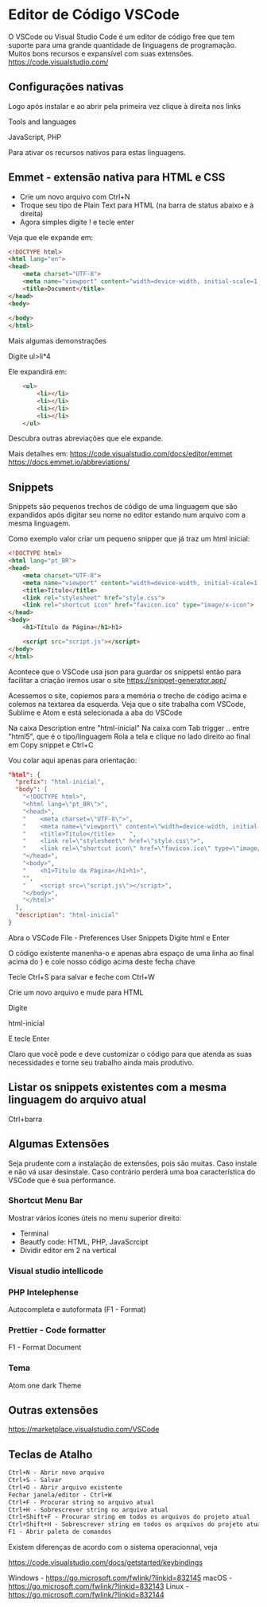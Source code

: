 # Editor de Código VSCode

O VSCode ou Visual Studio Code é um editor de código free que tem suporte para uma grande quantidade de linguagens de programação. Muitos bons recursos e expansível com suas extensões.
https://code.visualstudio.com/

## Configurações nativas

Logo após instalar e ao abrir pela primeira vez clique à direita nos links

Tools and languages

JavaScript, PHP

Para ativar os recursos nativos para estas linguagens.

## Emmet - extensão nativa para HTML e CSS

- Crie um novo arquivo com Ctrl+N
- Troque seu tipo de Plain Text para HTML (na barra de status abaixo e à direita)
- Agora simples digite ! e tecle enter


Veja que ele expande em:
```html
<!DOCTYPE html>
<html lang="en">
<head>
    <meta charset="UTF-8">
    <meta name="viewport" content="width=device-width, initial-scale=1.0">
    <title>Document</title>
</head>
<body>
    
</body>
</html>
```

Mais algumas demonstrações

Digite
ul>li*4

Ele expandirá em:
```html
    <ul>
        <li></li>
        <li></li>
        <li></li>
        <li></li>
    </ul>
```
Descubra outras abreviações que ele expande.

Mais detalhes em:
https://code.visualstudio.com/docs/editor/emmet
https://docs.emmet.io/abbreviations/

## Snippets

Snippets são pequenos trechos de código de uma linguagem que são expandidos após digitar seu nome no editor estando num arquivo com a mesma linguagem.

Como exemplo valor criar um pequeno snipper que já traz um html inicial:
```html
<!DOCTYPE html>
<html lang="pt_BR">
<head>
    <meta charset="UTF-8">
    <meta name="viewport" content="width=device-width, initial-scale=1.0">
    <title>Título</title>
    <link rel="stylesheet" href="style.css">
    <link rel="shortcut icon" href="favicon.ico" type="image/x-icon">
</head>
<body>
    <h1>Título da Página</h1>h1>

    <script src="script.js"></script>
</body>
</html>
```
Acontece que o VSCode usa json para guardar os snippetsl então para facilitar a criação iremos usar o site
https://snippet-generator.app/

Acessemos o site, copiemos para a memória o trecho de código acima e colemos na textarea da esquerda. Veja que o site trabalha com VSCode, Sublime e Atom e está selecionada a aba do VSCode

Na caixa Description entre "html-inicial"
Na caixa com Tab trigger .. entre "html5", que é o tipo/linguagem
Rola a tela e clique no lado direito ao final em Copy snippet e Ctrl+C

Vou colar aqui apenas para orientação:
```json
"html": {
  "prefix": "html-inicial",
  "body": [
    "<!DOCTYPE html>",
    "<html lang=\"pt_BR\">",
    "<head>",
    "    <meta charset=\"UTF-8\">",
    "    <meta name=\"viewport\" content=\"width=device-width, initial-scale=1.0\">",
    "    <title>Título</title>    ",
    "    <link rel=\"stylesheet\" href=\"style.css\">",
    "    <link rel=\"shortcut icon\" href=\"favicon.ico\" type=\"image/x-icon\">",
    "</head>",
    "<body>",
    "    <h1>Título da Página</h1>h1>",
    "",
    "    <script src=\"script.js\"></script>",
    "</body>",
    "</html>"
  ],
  "description": "html-inicial"
}
```
Abra o VSCode
File - Preferences
User Snippets
Digite html e Enter

O código existente manenha-o e apenas abra espaço de uma linha ao final acima do } e cole nosso código acima deste fecha chave

Tecle Ctrl+S para salvar e feche com Ctrl+W

Crie um novo arquivo e mude para HTML

Digite

html-inicial

E tecle Enter

Claro que você pode e deve customizar o código para que atenda as suas necessidades e torne seu trabalho ainda mais produtivo.

## Listar os snippets existentes com a mesma linguagem do arquivo atual

Ctrl+barra


## Algumas Extensões
Seja prudente com a instalação de extensões, pois são muitas. Caso instale e não vá usar desinstale.
Caso contrário perderá uma boa característica do VSCode que é sua performance.

### Shortcut Menu Bar
Mostrar vários ícones úteis no menu superior direito:
- Terminal 
- Beautfy code: HTML, PHP, JavaScrcipt
- Dividir editor em 2 na vertical

### Visual studio intellicode

### PHP Intelephense
Autocompleta e autoformata (F1 - Format)

### Prettier - Code formatter
F1 - Format Document

### Tema
Atom one dark Theme

## Outras extensões
https://marketplace.visualstudio.com/VSCode

## Teclas de Atalho
```html
Ctrl+N - Abrir novo arquivo
Ctrl+S - Salvar
Ctrl+O - Abrir arquivo existente
Fechar janela/editor - Ctrl+W
Ctrl+F - Procurar string no arquivo atual
Ctrl+H - Sobrescrever string no arquivo atual
Ctrl+Shift+F - Procurar string em todos os arquivos do projeto atual
Ctrl+Shift+H - Sobrescrever string em todos os arquivos do projeto atual
F1 - Abrir paleta de comandos
```
Existem diferenças de acordo com o sistema operacionnal, veja

https://code.visualstudio.com/docs/getstarted/keybindings

Windows - https://go.microsoft.com/fwlink/?linkid=832145
macOS - https://go.microsoft.com/fwlink/?linkid=832143
Linux - https://go.microsoft.com/fwlink/?linkid=832144


